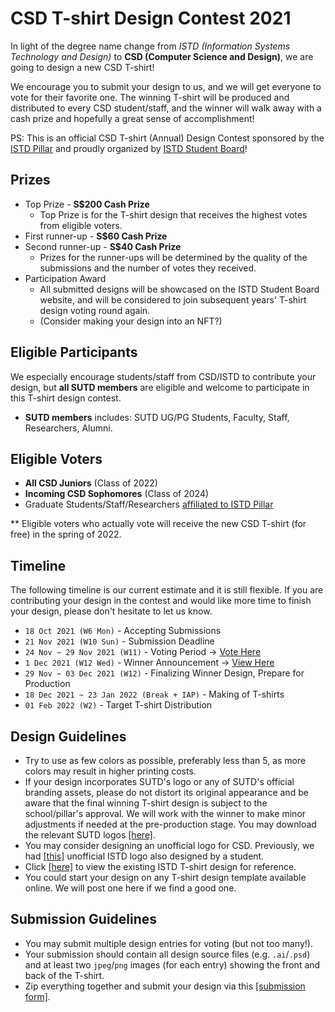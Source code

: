 # CSD T-shirt Design Contest 2021

In light of the degree name change from _ISTD (Information Systems Technology and Design)_ to **CSD (Computer Science and Design)**, we are going to design a new CSD T-shirt!

We encourage you to submit your design to us, and we will get everyone to vote for their favorite one. The winning T-shirt will be produced and distributed to every CSD student/staff, and the winner will walk away with a cash prize and hopefully a great sense of accomplishment!

PS: This is an official CSD T-shirt (Annual) Design Contest sponsored by the [ISTD Pillar](https://istd.sutd.edu.sg/) and proudly organized by [ISTD Student Board](https://istd.opensutd.org/)!

## Prizes

-   Top Prize - **S$200 Cash Prize**
    -   Top Prize is for the T-shirt design that receives the highest votes from eligible voters.
-   First runner-up - **S$60 Cash Prize**
-   Second runner-up - **S$40 Cash Prize**
    -   Prizes for the runner-ups will be determined by the quality of the submissions and the number of votes they received.
-   Participation Award
    -   All submitted designs will be showcased on the ISTD Student Board website, and will be considered to join subsequent years' T-shirt design voting round again.
    -   (Consider making your design into an NFT?)

## Eligible Participants

We especially encourage students/staff from CSD/ISTD to contribute your design, but **all SUTD members** are eligible and welcome to participate in this T-shirt design contest.

-   **SUTD members** includes: SUTD UG/PG Students, Faculty, Staff, Researchers, Alumni.

## Eligible Voters

-   **All CSD Juniors** (Class of 2022)
-   **Incoming CSD Sophomores** (Class of 2024)
-   Graduate Students/Staff/Researchers <u>affiliated to ISTD Pillar</u>

\*\* Eligible voters who actually vote will receive the new CSD T-shirt (for free) in the spring of 2022.

## Timeline

The following timeline is our current estimate and it is still flexible. If you are contributing your design in the contest and would like more time to finish your design, please don't hesitate to let us know.

-   `18 Oct 2021 (W6 Mon)` - Accepting Submissions
-   `21 Nov 2021 (W10 Sun)` - Submission Deadline
-   `24 Nov ~ 29 Nov 2021 (W11)` - Voting Period -> [Vote Here](https://istd.opensutd.org/misc/csd_tshirt_2021_voting.html)
-   `1 Dec 2021 (W12 Wed)` - Winner Announcement -> [View Here](https://istd.opensutd.org/misc/csd_tshirt_2021_voting.html#voting-results)
-   `29 Nov ~ 03 Dec 2021 (W12)` - Finalizing Winner Design, Prepare for Production
-   `18 Dec 2021 ~ 23 Jan 2022 (Break + IAP)` - Making of T-shirts
-   `01 Feb 2022 (W2)` - Target T-shirt Distribution

## Design Guidelines

<!-- -   Please only use colors listed under the 'COTTON' tab on [this page](https://theteeinkers.com/colorSize). -->

-   Try to use as few colors as possible, preferably less than 5, as more colors may result in higher printing costs.
-   If your design incorporates SUTD's logo or any of SUTD's official branding assets, please do not distort its original appearance and be aware that the final winning T-shirt design is subject to the school/pillar's approval. We will work with the winner to make minor adjustments if needed at the pre-production stage. You may download the relevant SUTD logos [[here]](resources/SUTD_LOGOs.zip).
-   You may consider designing an unofficial logo for CSD. Previously, we had [[this]](https://istd.opensutd.org/assets/img/istd-logo.png) unofficial ISTD logo also designed by a student.
-   Click [[here]](resources/istd_tshirt.pdf) to view the existing ISTD T-shirt design for reference.
-   You could start your design on any T-shirt design template available online. We will post one here if we find a good one.

## Submission Guidelines

-   You may submit multiple design entries for voting (but not too many!).
-   Your submission should contain all design source files (e.g. `.ai`/`.psd`) and at least two `jpeg`/`png` images (for each entry) showing the front and back of the T-shirt.
-   Zip everything together and submit your design via this [[submission form]](https://forms.gle/7Qo49Ymy4pq4zFh16).
